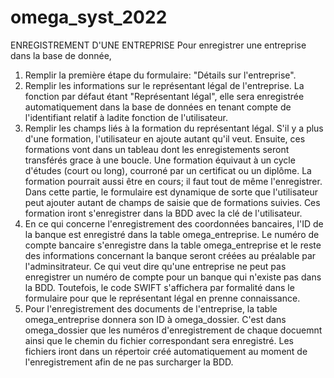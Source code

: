 # omega_syst_2022

ENREGISTREMENT D'UNE ENTREPRISE
Pour enregistrer une entreprise dans la base de donnée, 
1. Remplir la première étape du formulaire: "Détails sur l'entreprise". 
2. Remplir les informations sur le représentant légal de l'entreprise. La fonction par défaut étant "Représentant légal", elle sera enregistrée automatiquement dans la base de données en tenant compte de l'identifiant relatif à ladite fonction de l'utilisateur. 
3. Remplir les champs liés à la formation du représentant légal. S'il y a plus d'une formation, l'utilisateur en ajoute autant qu'il veut. Ensuite, ces formations vont dans un tableau dont les enregistements seront transférés grace à une boucle. Une formation équivaut à un cycle d'études (court ou long), courroné par un certificat ou un diplôme. La formation pourrait aussi être en cours; il faut tout de même l'enregistrer. Dans cette partie, le formulaire est dynamique de sorte que l'utilisateur peut ajouter autant de champs de saisie que de formations suivies. Ces formation iront s'enregistrer dans la BDD avec la clé de l'utilisateur. 
4. En ce qui concerne l'enregistrement des coordonnées bancaires, l'ID de la banque est enregistré dans la table omega_entreprise. Le numéro de compte bancaire s'enregistre dans la table omega_entreprise et le reste des informations concernant la banque seront créées au préalable par l'adminsitrateur. Ce qui veut dire qu'une entreprise ne peut pas enregistrer un numéro de compte pour un banque qui n'existe pas dans la BDD. Toutefois, le code SWIFT s'affichera par formalité dans le formulaire pour que le représentant légal en prenne connaissance. 
5. Pour l'enregistrement des documents de l'entreprise, la table omega_entreprise donnera son ID à omega_dossier. C'est dans omega_dossier que les numéros d'enregistrement de chaque docuemnt ainsi que le chemin du fichier correspondant sera enregistré. Les fichiers iront dans un répertoir créé automatiquement au moment de l'enregistrement afin de ne pas surcharger la BDD. 

